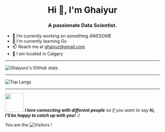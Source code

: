 <h1 align="center">Hi 👋, I'm Ghaiyur</h1>
<h3 align="center">A passionate Data Scientist.</h3>

<!--
**Ghaiyur/Ghaiyur** is a ✨ _special_ ✨ repository because its `README.md` (this file) appears on your GitHub profile. -->


- 🔭 I’m currently working on something _AWESOME_
- 🌱 I'm currently learning Go
- 📫 Reach me at ghaiyur@gmail.com
- 📍 I am located in Calgary

---

![Ghaiyurs's GitHub stats](https://github-readme-stats.vercel.app/api?username=Ghaiyur&show_icons=true)


---

![Top Langs](https://github-readme-stats.vercel.app/api/top-langs/?username=Ghaiyur&layout=compact&show_icons=true)


---


<img src="https://media.giphy.com/media/LnQjpWaON8nhr21vNW/giphy.gif" width="60"> <em><b>I love connecting with different people</b> so if you want to say <b>hi, I'll be happy to catch up with you!</b> :)</em>

You are the ![Visitors](https://visitor-badge.laobi.icu/badge?page_id=Ghaiyur) !



